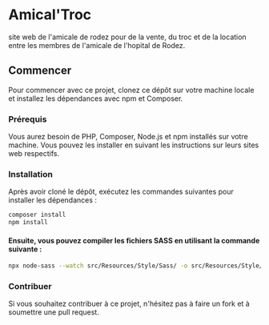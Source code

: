 # Amical'Troc

site web de l'amicale de rodez pour de la vente, du troc et de la location entre les membres de l'amicale de l'hopital de Rodez.

## Commencer

Pour commencer avec ce projet, clonez ce dépôt sur votre machine locale et installez les dépendances avec npm et Composer.

### Prérequis

Vous aurez besoin de PHP, Composer, Node.js et npm installés sur votre machine. Vous pouvez les installer en suivant les instructions sur leurs sites web respectifs.

### Installation

Après avoir cloné le dépôt, exécutez les commandes suivantes pour installer les dépendances :

```bash
composer install
npm install
```

#### Ensuite, vous pouvez compiler les fichiers SASS en utilisant la commande suivante :

```bash
npx node-sass --watch src/Resources/Style/Sass/ -o src/Resources/Style/css/
```
### Contribuer

Si vous souhaitez contribuer à ce projet, n'hésitez pas à faire un fork et à soumettre une pull request.  


